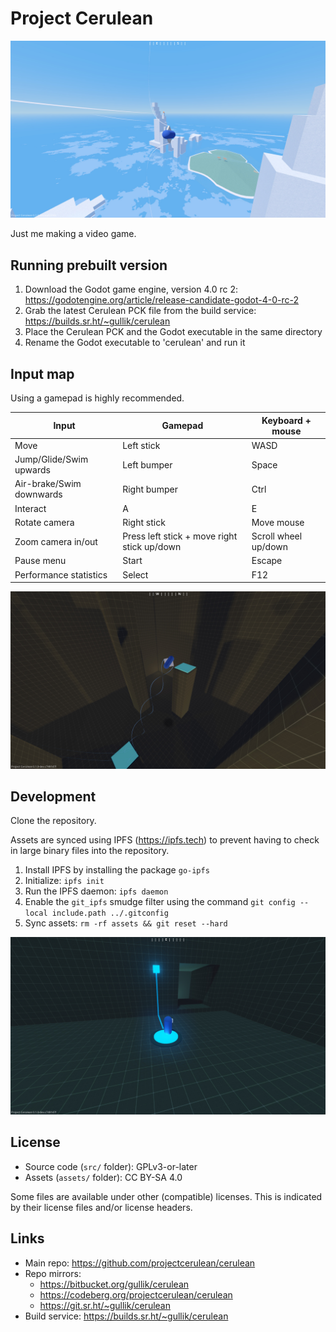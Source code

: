 # Project Cerulean

![](https://raw.githubusercontent.com/projectcerulean/cerulean-img/master/img/screenshots/2022/test_scene.jpg)

Just me making a video game.


## Running prebuilt version

1. Download the Godot game engine, version 4.0 rc 2: https://godotengine.org/article/release-candidate-godot-4-0-rc-2
2. Grab the latest Cerulean PCK file from the build service: https://builds.sr.ht/~gullik/cerulean
3. Place the Cerulean PCK and the Godot executable in the same directory
4. Rename the Godot executable to 'cerulean' and run it

## Input map

Using a gamepad is highly recommended.

| Input                    | Gamepad                                     | Keyboard + mouse     |
| ------------------------ | ------------------------------------------- | -------------------- |
| Move                     | Left stick                                  | WASD                 |
| Jump/Glide/Swim upwards  | Left bumper                                 | Space                |
| Air-brake/Swim downwards | Right bumper                                | Ctrl                 |
| Interact                 | A                                           | E                    |
| Rotate camera            | Right stick                                 | Move mouse           |
| Zoom camera in/out       | Press left stick + move right stick up/down | Scroll wheel up/down |
| Pause menu               | Start                                       | Escape               |
| Performance statistics   | Select                                      | F12                  |

![](https://raw.githubusercontent.com/projectcerulean/cerulean-img/master/img/screenshots/2022/test_dungeon_bounce.jpg)


## Development

Clone the repository.

Assets are synced using IPFS (https://ipfs.tech) to prevent having to check in large binary files into the repository.

1. Install IPFS by installing the package `go-ipfs`
2. Initialize: `ipfs init`
3. Run the IPFS daemon: `ipfs daemon`
4. Enable the `git_ipfs` smudge filter using the command `git config --local include.path ../.gitconfig`
5. Sync assets: `rm -rf assets && git reset --hard`

![](https://raw.githubusercontent.com/projectcerulean/cerulean-img/master/img/screenshots/2022/test_dungeon_button.jpg)


## License

* Source code (`src/` folder): GPLv3-or-later
* Assets (`assets/` folder): CC BY-SA 4.0

Some files are available under other (compatible) licenses. This is indicated by their license files and/or license headers.


## Links

* Main repo: https://github.com/projectcerulean/cerulean
* Repo mirrors:
    * https://bitbucket.org/gullik/cerulean
    * https://codeberg.org/projectcerulean/cerulean
    * https://git.sr.ht/~gullik/cerulean
* Build service: https://builds.sr.ht/~gullik/cerulean
